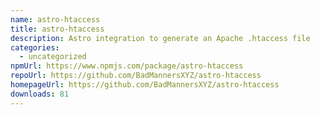 ```yaml
---
name: astro-htaccess
title: astro-htaccess
description: Astro integration to generate an Apache .htaccess file
categories:
  - uncategorized
npmUrl: https://www.npmjs.com/package/astro-htaccess
repoUrl: https://github.com/BadMannersXYZ/astro-htaccess
homepageUrl: https://github.com/BadMannersXYZ/astro-htaccess
downloads: 81
---
```

